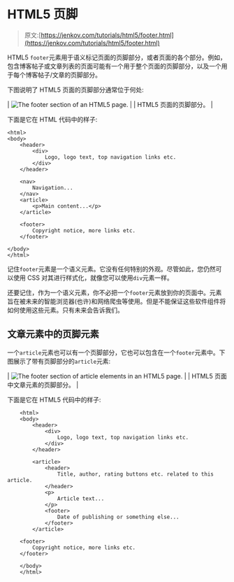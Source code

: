 # HTML5 页脚

> 原文:[https://jenkov.com/tutorials/html5/footer.html](https://jenkov.com/tutorials/html5/footer.html)

HTML5 `footer`元素用于语义标记页面的页脚部分，或者页面的各个部分。例如，包含博客帖子或文章列表的页面可能有一个用于整个页面的页脚部分，以及一个用于每个博客帖子/文章的页脚部分。

下图说明了 HTML5 页面的页脚部分通常位于何处:

| ![The footer section of an HTML5 page.](../Images/738c525546259fb68daa9aa8a3ec912f.png) |
| HTML5 页面的页脚部分。 |

下面是它在 HTML 代码中的样子:

```
<html>
<body>
    <header>
        <div>
            Logo, logo text, top navigation links etc.
        </div>
    </header>

    <nav>
        Navigation...
    </nav>
    <article>
        <p>Main content...</p>
    </article>

    <footer>
        Copyright notice, more links etc.        
    </footer>

</body>
</html>

```

记住`footer`元素是一个语义元素。它没有任何特别的外观。尽管如此，您仍然可以使用 CSS 对其进行样式化，就像您可以使用`div`元素一样。

还要记住，作为一个语义元素，你不必把一个`footer`元素放到你的页面中。元素旨在被未来的智能浏览器(也许)和网络爬虫等使用。但是不能保证这些软件组件将如何使用这些元素。只有未来会告诉我们。

## 文章元素中的页脚元素

一个`article`元素也可以有一个页脚部分，它也可以包含在一个`footer`元素中。下图展示了带有页脚部分的`article`元素:

| ![The footer section of article elements in an HTML5 page.](../Images/d07d5d70484a0c2a2851d4bfb520c38e.png) |
| HTML5 页面中文章元素的页脚部分。 |

下面是它在 HTML5 代码中的样子:

```
    <html>
    <body>
        <header>
            <div>
                Logo, logo text, top navigation links etc.
            </div>
        </header>

        <article>
            <header>
                Title, author, rating buttons etc. related to this article.
            </header>
            <p>
                Article text...
            </p>
            <footer>
                Date of publishing or something else...
            </footer>
        </article>

    <footer>
        Copyright notice, more links etc.
    </footer>

    </body>
    </html>

```